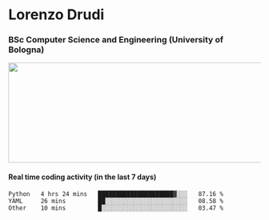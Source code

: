 # Lorenzo Drudi
### BSc Computer Science and Engineering (University of Bologna)

<img src="https://github-readme-stats.vercel.app/api?username=LorenzoDrudi&count_private=true&show_icons=true&theme=gruvbox" height=200px width=550px>

#### Real time coding activity (in the last 7 days)
<!--START_SECTION:waka-->

```text
Python   4 hrs 24 mins   █████████████████████▓░░░   87.16 %
YAML     26 mins         ██░░░░░░░░░░░░░░░░░░░░░░░   08.58 %
Other    10 mins         █░░░░░░░░░░░░░░░░░░░░░░░░   03.47 %
```

<!--END_SECTION:waka-->
